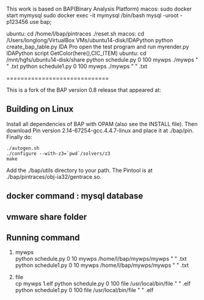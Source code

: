 This work is based on BAP(Binary Analysis Platform)
macos:
    sudo docker start mymysql
    sudo docker exec -it mymysql /bin/bash
    mysql -uroot -p123456
    use bap;

ubuntu:
    cd /home/l/bap/pintraces
    ./reset.sh
macos: 
    cd /Users/longlong/VirtualBox VMs/ubuntu14-disk/IDAPython
    python create_bap_table.py
    IDA Pro  open the test program and run myrender.py IDAPython script
    GetColor(here(),CIC_ITEM)
ubuntu:
    cd /mnt/hgfs/ubuntu14-disk/share
    python schedule.py 0 100 mywps ./mywps " " .txt 
    python schedule1.py 0 100 mywps ./mywps " " .txt 



=============================

This is a fork of the BAP version 0.8 release that appeared at:

Building on Linux
-----------------

Install all dependencies of BAP with OPAM (also see the INSTALL file).
Then download Pin version 2.14-67254-gcc.4.4.7-linux and place it at
./bap/pin. Finally do:

    ./autogen.sh
    ./configure --with-z3=`pwd`/solvers/z3
    make

Add the ./bap/utils directory to your path. The Pintool is at
./bap/pintraces/obj-ia32/gentrace.so.

docker command : mysql database 
-------------------


vmware share folder   
-------------------


Running command  
-------------------

1. mywps  
python schedule.py 0 10 mywps /home/l/bap/mywps/mywps " " .txt  
python schedule1.py 0 10 mywps /home/l/bap/mywps/mywps " " .txt  

2. file  
cp mywps 1.elf
python schedule.py 0 100 file /usr/local/bin/file " " .elf 
python schedule1.py 0 100 file /usr/local/bin/file " " .elf
